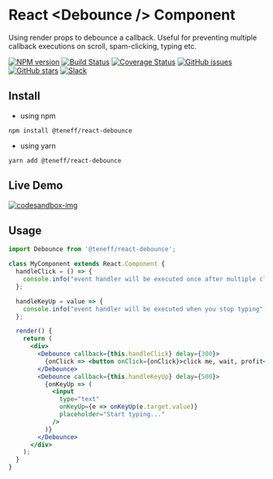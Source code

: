 # React &lt;Debounce /&gt; Component
Using render props to debounce a callback. Useful for preventing multiple callback executions on scroll, spam-clicking, typing etc. 

[![NPM version][npm-img]][npm-url]
[![Build Status][build-img]][build-url]
[![Coverage Status][coverage-image]][coverage-url]
[![GitHub issues][issues-image]][issues-url]
[![GitHub stars][github-stars-img]][github-stars-url]
[![Slack][slack-image]][slack-url]


## Install

- using npm
```
npm install @teneff/react-debounce
```

- using yarn
```
yarn add @teneff/react-debounce
```

## Live Demo
[![codesandbox-img]][codesandbox-url]

## Usage

```jsx
import Debounce from '@teneff/react-debounce';

class MyComponent extends React.Component {
  handleClick = () => {
    console.info("event handler will be executed once after multiple clicks");
  };

  handleKeyUp = value => {
    console.info("event handler will be executed when you stop typing", value);
  };

  render() {
    return (
      <div>
        <Debounce callback={this.handleClick} delay={300}>
          {onClick => <button onClick={onClick}>click me, wait, profit</button>}
        </Debounce>
        <Debounce callback={this.handleKeyUp} delay={500}>
          {onKeyUp => (
            <input
              type="text"
              onKeyUp={e => onKeyUp(e.target.value)}
              placeholder="Start typing..."
            />
          )}
        </Debounce>
      </div>
    );
  }
}
```

[npm-img]: https://img.shields.io/npm/v/@teneff/react-debounce.svg?logo=npm
[npm-url]: https://www.npmjs.com/package/@teneff/react-debounce

[build-img]: https://img.shields.io/travis/com/Teneff/react-debounce.svg?logo=travis
[build-url]: https://travis-ci.com/Teneff/react-debounce

[coverage-image]: https://img.shields.io/coveralls/github/Teneff/react-debounce.svg
[coverage-url]: https://coveralls.io/github/Teneff/react-debounce

[slack-image]: https://img.shields.io/badge/%23react--debounce-ff69b4.svg?logo=slack&label=slack
[slack-url]: https://dip-in-milk.slack.com/messages/CFASVNPCG

[issues-image]: https://img.shields.io/github/issues/teneff/react-debounce.svg?logo=github&logoColor=fff
[issues-url]: https://github.com/teneff/react-debounce/issues

[github-stars-img]: https://img.shields.io/github/stars/teneff/react-debounce.svg?logo=github&logoColor=fff
[github-stars-url]: https://github.com/teneff/react-debounce/stargazers

[codesandbox-img]: https://codesandbox.io/static/img/play-codesandbox.svg
[codesandbox-url]: https://codesandbox.io/s/927l985x94 